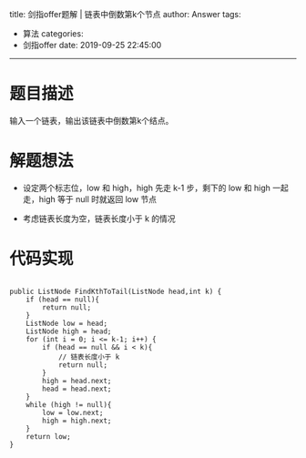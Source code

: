 title: 剑指offer题解 | 链表中倒数第k个节点
author: Answer
tags:
  - 算法
categories:
  - 剑指offer
date: 2019-09-25 22:45:00
---
# 题目描述

输入一个链表，输出该链表中倒数第k个结点。


# 解题想法

- 设定两个标志位，low 和 high，high 先走 k-1 步，剩下的 low 和 high 一起走，high 等于 null 时就返回 low 节点

- 考虑链表长度为空，链表长度小于 k 的情况

	
# 代码实现


```

public ListNode FindKthToTail(ListNode head,int k) {
    if (head == null){
        return null;
    }
    ListNode low = head;
    ListNode high = head;
    for (int i = 0; i <= k-1; i++) {
        if (head == null && i < k){
        	// 链表长度小于 k
            return null;
        }
        high = head.next;
        head = head.next;
    }
    while (high != null){
        low = low.next;
        high = high.next;
    }
    return low;
}
```